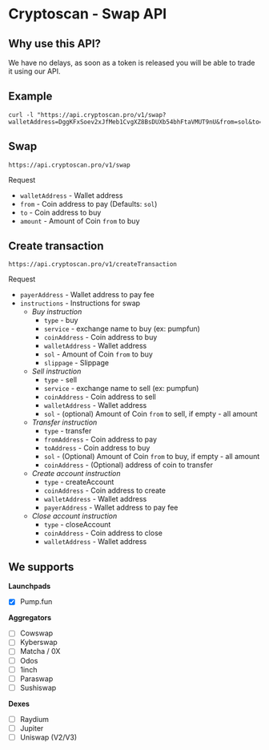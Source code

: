 # Cryptoscan - Swap API

## Why use this API?

We have no delays, as soon as a token is released you will be able to trade it using our API.

## Example

```
curl -l "https://api.cryptoscan.pro/v1/swap?walletAddress=DggKFxSoev2xJfMeb1CvgXZ8BsDUXb54bhFtaVMUT9nU&from=sol&to=HJAoYbnsf16Z8ftk3SsuShKLQQgzmxAPu41RTpjjpump&amount=0.05"
```

## Swap

```
https://api.cryptoscan.pro/v1/swap
```

Request

- `walletAddress` - Wallet address
- `from` - Coin address to pay (Defaults: `sol`)
- `to` - Coin address to buy
- `amount` - Amount of Coin `from` to buy

## Create transaction

```
https://api.cryptoscan.pro/v1/createTransaction
```

Request

- `payerAddress` - Wallet address to pay fee
- `instructions` - Instructions for swap
    - *Buy instruction*
      - `type` - buy
      - `service` - exchange name to buy (ex: pumpfun)
      - `coinAddress` - Coin address to buy
      - `walletAddress` - Wallet address
      - `sol` - Amount of Coin `from` to buy
      - `slippage` - Slippage
    - *Sell instruction*
      - `type` - sell
      - `service` - exchange name to sell (ex: pumpfun)
      - `coinAddress` - Coin address to sell
      - `walletAddress` - Wallet address
      - `sol` - (optional) Amount of Coin `from` to sell, if empty - all amount
    - *Transfer instruction*
      - `type` - transfer
      - `fromAddress` - Coin address to pay
      - `toAddress` - Coin address to buy
      - `sol` - (Optional) Amount of Coin `from` to buy, if empty - all amount
      - `coinAddress` - (Optional) address of coin to transfer
    - *Create account instruction*
      - `type` - createAccount
      - `coinAddress` - Coin address to create
      - `walletAddress` - Wallet address
      - `payerAddress` - Wallet address to pay fee
    - *Close account instruction*
      - `type` - closeAccount
      - `coinAddress` - Coin address to close
      - `walletAddress` - Wallet address

## We supports

**Launchpads**

- [x] Pump.fun

**Aggregators**

- [ ] Cowswap
- [ ] Kyberswap
- [ ] Matcha / 0X
- [ ] Odos
- [ ] 1inch
- [ ] Paraswap
- [ ] Sushiswap

**Dexes**

- [ ] Raydium
- [ ] Jupiter
- [ ] Uniswap (V2/V3)
